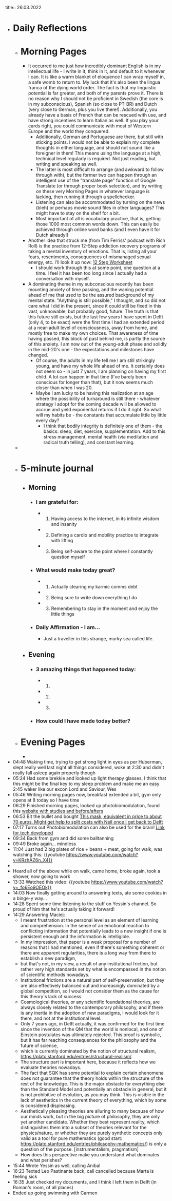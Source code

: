 title:: 26.03.2022

- # Daily Reflections
	- # Morning Pages
		- It occurred to me just how incredibly dominant English is in my intellectual life - I write in it, think in it, and default to it whenever I can. It is like a warm blanket of eloquence I can wrap myself in, a safe womb to return to. My luck that it's also been the lingua franca of the dying world order. The fact is that my linguistic potential is far greater, and both of my parents prove it. There is no reason why I should not be proficient in Swedish (the core is in my subconscious), Spanish (so close to PT-BR) and Dutch (very close to German, plus you live there!). Additionally, you already have a basis of French that can be rescued with use, and have strong incentives to learn Italian as well. If you play your cards right, you could communicate with most of Western Europe and the world they conquered.
			- Additionally, German and Portuguese are there, but still with sticking points. I would not be able to explain my complete thoughts in either language, and should not sound like a foreigner in them! This means using the language at a high, technical level regularly is required. Not just reading, but writing and speaking as well.
			- The latter is most difficult to arrange (and awkward to follow through with), but the former two can happen through an intelligent use of the "translate page" function of Google Translate (or through proper book selection), and by writing on these very Morning Pages in whatever language is lacking, then running it through a spellchecker.
			- Listening can also be accommodated by turning on the news (bleh) or perhaps movie sound files in other languages? This might have to stay on the shelf for a bit.
			- Most important of all is vocabulary practice, that is, getting those 1000 most common words down. This can easily be achieved through online word banks (and I even have it for Dutch already!)
		- Another idea that struck me (from Tim Ferriss' podcast with Rich Roll) is the practice from 12-Step addiction recovery programs of taking a mental inventory of emotions. That is, listing all your fears, resentments, consequences of mismanaged sexual energy, etc. I'll look it up now: [12 Step Worksheet](https://12steppers.org/wp-content/uploads/2020/12/12-Step-Worksheet.pdf)
			- I should work through this at some point, one question at a time. I feel it has been too long since I actually had a conversation with myself.
		- A dominating theme in my subconscious recently has been mounting anxiety of time passing, and the waning potential ahead of me that used to be the assured background of my mental state. "Anything is still possible," I thought, and so did not care what I did in the present, since it could still be fixed in this vast, unknowable, but probably good, future. The truth is that this future still exists, but the last few years I have spent in Delft (only 4, to be exact) were the first time I had an extended period at a near-adult level of consciousness, away from home, and mostly free to make my own choices. That awareness of time having passed, this block of past behind me, is partly the source of this anxiety. I am now out of the young-adult phase and solidly in the mid-20's one - the expectations and milestones have changed.
			- Of course, the adults in my life tell me I am still strikingly young, and have my whole life ahead of me. It certainly does not seem so - in just 7 years, I am planning on having my first child. A lot can happen in that time (I've barely been conscious for longer than that), but it now seems much closer than when I was 20.
			- Maybe I am lucky to be having this realization at an age where the possibility of turnaround is still there - whatever strategy I adopt for the coming decade will be allowed to accrue and yield exponential returns if I do it right. So what will my habits be - the constants that accumulate little by little every day?
				- I think that bodily integrity is definitely one of them - the basics: sleep, diet, exercise, supplementation. Add to this stress management, mental health (via meditation and radical truth telling), and constant learning.
	-
	- # 5-minute journal
		- ## Morning
			- ### I am grateful for:
				- 1. Having access to the internet, in its infinite wisdom and insanity
				- 2. Defining a cardio and mobility practice to integrate with lifting
				- 3. Being self-aware to the point where I constantly question myself
			- ### What would make today great?
				- 1. Actually clearing my karmic comms debt
				- 2. Being sure to write down everything I do
				- 3. Remembering to stay in the moment and enjoy the little things
			- ### Daily Affirmation - I am...
				- Just a traveller in this strange, murky sea called life.
		- ## Evening
			- ### 3 amazing things that happened today:
				- 1.
				- 2.
				- 3.
			- ### How could I have made today better?
	- # Evening Pages
		-
- 04:48 Waking time, trying to get strong light in eyes as per Huberman, slept really well last night all things considered, woke at 2:30 and didn't really fall asleep again properly though
- 05:24 Had some brekkie and looked up light therapy glasses, I think that this might be the final key to my sleep problem and make me an easy 2:45 waker like our excon Lord and Saviour, Wes
- 05:46 Writing morning pages now, breakfast extended a bit, gym only opens at 8 today so I have time
- 06:29 Finished morning pages, looked up photobiomodulation, found this [website with studies and before/afters](https://www.myledtherapy.com/en/led-light-therapy/)
- 06:53 Bit the bullet and bought [This mask, equivalent in price to about 70 euros. Might get help to split costs with Neil once I get back to Delft](https://produto.mercadolivre.com.br/MLB-2032072717-mascara-led-7-cores-pescoco-fototerapia-_JM?variation=173703146381)
- 07:17 Turns out Photobiomodulation can also be used for the brain! [Link for tech developed](https://www.vielight.com/brain-photobiomodulation-devices/)
- 09:34 Back from gym and did some balltanning
- 09:49 Broke again... mindless
- 11:04 Just had 2 big plates of rice + beans + meat, going for walk, was watching this: {{youtube https://www.youtube.com/watch?v=KRzhAZ6n_X4}}
-
- Heard all of the above while on walk, came home, broke again, took a shower, now going to work
- 13:33 Watched this video: {{youtube https://www.youtube.com/watch?v=_fo6Eo9OEOk}}
- 14:03 Now finally getting around to answering texts, ate some cookies in a binge-y way...
- 14:28 Spent some time listening to the stuff on Yessin's channel. So proud of him that he's actually taking it forward!
- 14:29 Answering Maciej:
	- I meant frustration at the personal level as an element of learning and comprehension.
	  In the sense of an emotional reaction to conflicting information that potentially leads to a new insight if one is persistent enough and the information is intelligible.
	- In my impression, that paper is a weak proposal for a number of reasons that I had mentioned, even if there's something coherent or there are apparent regularities, there is a long way from there to establish a new paradigm,
	- but that's not, in my view, a result of any institutional friction, but rather very high standards set by what is encompassed in the notion of scientific methods nowadays.
	- Institutional frictions are a natural part of self-preservation, but they are also effectively balanced out and increasingly dominated by a global competition, so I would not consider them as the cause for this theory's lack of success.
	- Cosmological theories, or any scientific foundational theories, are always closely related to the contemporary philosophy, and if there is any inertia in the adoption of new paradigms, I would look for it there, and not at the institutional level.
	- Only 7 years ago, in Delft actually, it was confirmed for the first time since the invention of the QM that the world is nonlocal, and one of Einstein postulates was ultimately rejected. This proof is symbolic, but it has far reaching consequences for the philosophy and the future of science,
	- which is currently dominated by the notion of structural realism, https://plato.stanford.edu/entries/structural-realism/.
	- The structure part is important here, because it reflects how we evaluate theories nowadays.
	- The fact that SQK has some potential to explain certain phenomena does not guarantee that the theory holds within the structure of the rest of the knowledge. This is the major obstacle for everything else than the Standard Model and potentially an obstacle in general, but it is not prohibitive of evolution, as you may think. This is visible in the lack of aesthetics in the current theory of everything, which by some is considered displeasing.
	- Aesthetically pleasing theories are alluring to many because of how our minds work, but in the big picture of philosophy, they are only yet another candidate. Whether they best represent reality, which distinguishes them into a subset of theories relevant for the physics/nature, or whether they are purely synthetic concepts only valid as a tool for pure mathematics (good start: https://plato.stanford.edu/entries/philosophy-mathematics/) is only a question of the purpose. [instrumentalism, pragmatism]
	- How does this perspective make you understand what dominates and what perishes?
- 15:44 Wrote Yessin as well, calling Anibal
- 16:23 Texted Leo Pastinante back, call cancelled because Marta is feeling sick
- 16:35 Just checked my documents, and I think I left them in Delft (in Roman's room, of all places)
- Ended up going swimming with Carmen